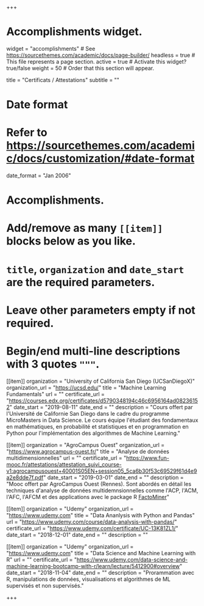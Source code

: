 ﻿+++
# Accomplishments widget.
widget = "accomplishments"  # See https://sourcethemes.com/academic/docs/page-builder/
headless = true  # This file represents a page section.
active = true  # Activate this widget? true/false
weight = 50  # Order that this section will appear.

title = "Certificats / Attestations"
subtitle = ""

# Date format
#   Refer to https://sourcethemes.com/academic/docs/customization/#date-format
date_format = "Jan 2006"

# Accomplishments.
#   Add/remove as many `[[item]]` blocks below as you like.
#   `title`, `organization` and `date_start` are the required parameters.
#   Leave other parameters empty if not required.
#   Begin/end multi-line descriptions with 3 quotes `"""`.

[[item]]
  organization = "University of California San Diego (UCSanDiegoX)"
  organization_url = "https://ucsd.edu/"
  title = "Machine Learning Fundamentals"
  url = ""
  certificate_url = "https://courses.edx.org/certificates/d5790348194c46c6956164ad08236152"
  date_start = "2019-08-11"
  date_end = ""
  description = "Cours offert par l'Université de Californie San Diego dans le cadre du programme MicroMasters in Data Science. Le cours équipe l'étudiant des fondamentaux en mathématiques, en probabilité et statistiques et en programmation en Python pour l'implémentation des algorithmes de Machine Learning."

[[item]]
  organization = "AgroCampus Ouest"
  organization_url = "https://www.agrocampus-ouest.fr/"
  title = "Analyse de données multidimensionnelles"
  url = ""
  certificate_url = "https://www.fun-mooc.fr/attestations/attestation_suivi_course-v1:agrocampusouest+40001S05EN+session05_5ca6b30f53c69529f61d4e9a2e8dde7f.pdf"
  date_start = "2019-03-01"
  date_end = ""
  description = "Mooc offert par AgroCampus Ouest (Rennes). Sont abordés en détail les techniques d'analyse de données multidemnsionnelles comme l'ACP, l'ACM, l'AFC, l'AFCM et des applications avec le package R [FactoMiner](http://factominer.free.fr/index_fr.html)"

[[item]]
  organization = "Udemy"
  organization_url = "https://www.udemy.com"
  title = "Data Ananlysis with Python and Pandas"
  url = "https://www.udemy.com/course/data-analysis-with-pandas/"
  certificate_url = "https://www.udemy.com/certificate/UC-13K81ZL1/"
  date_start = "2018-12-01"
  date_end = ""
  description = ""
  
[[item]]
  organization = "Udemy"
  organization_url = "https://www.udemy.com"
  title = "Data Science and Machine Learning with R"
  url = ""
  certificate_url = "https://www.udemy.com/data-science-and-machine-learning-bootcamp-with-r/learn/lecture/5412900#overview"
  date_start = "2018-11-04"
  date_end = ""
  description = "Prorammation avec R, manipulations de données, visualisations et algorithmes de ML supervisés et non supervisés."

+++
